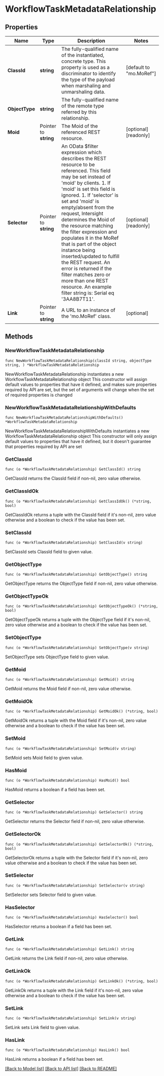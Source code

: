 # WorkflowTaskMetadataRelationship

## Properties

Name | Type | Description | Notes
------------ | ------------- | ------------- | -------------
**ClassId** | **string** | The fully-qualified name of the instantiated, concrete type. This property is used as a discriminator to identify the type of the payload when marshaling and unmarshaling data. | [default to "mo.MoRef"]
**ObjectType** | **string** | The fully-qualified name of the remote type referred by this relationship. | 
**Moid** | Pointer to **string** | The Moid of the referenced REST resource. | [optional] [readonly] 
**Selector** | Pointer to **string** | An OData $filter expression which describes the REST resource to be referenced. This field may be set instead of &#39;moid&#39; by clients. 1. If &#39;moid&#39; is set this field is ignored. 1. If &#39;selector&#39; is set and &#39;moid&#39; is empty/absent from the request, Intersight determines the Moid of the resource matching the filter expression and populates it in the MoRef that is part of the object instance being inserted/updated to fulfill the REST request. An error is returned if the filter matches zero or more than one REST resource. An example filter string is: Serial eq &#39;3AA8B7T11&#39;. | [optional] [readonly] 
**Link** | Pointer to **string** | A URL to an instance of the &#39;mo.MoRef&#39; class. | [optional] 

## Methods

### NewWorkflowTaskMetadataRelationship

`func NewWorkflowTaskMetadataRelationship(classId string, objectType string, ) *WorkflowTaskMetadataRelationship`

NewWorkflowTaskMetadataRelationship instantiates a new WorkflowTaskMetadataRelationship object
This constructor will assign default values to properties that have it defined,
and makes sure properties required by API are set, but the set of arguments
will change when the set of required properties is changed

### NewWorkflowTaskMetadataRelationshipWithDefaults

`func NewWorkflowTaskMetadataRelationshipWithDefaults() *WorkflowTaskMetadataRelationship`

NewWorkflowTaskMetadataRelationshipWithDefaults instantiates a new WorkflowTaskMetadataRelationship object
This constructor will only assign default values to properties that have it defined,
but it doesn't guarantee that properties required by API are set

### GetClassId

`func (o *WorkflowTaskMetadataRelationship) GetClassId() string`

GetClassId returns the ClassId field if non-nil, zero value otherwise.

### GetClassIdOk

`func (o *WorkflowTaskMetadataRelationship) GetClassIdOk() (*string, bool)`

GetClassIdOk returns a tuple with the ClassId field if it's non-nil, zero value otherwise
and a boolean to check if the value has been set.

### SetClassId

`func (o *WorkflowTaskMetadataRelationship) SetClassId(v string)`

SetClassId sets ClassId field to given value.


### GetObjectType

`func (o *WorkflowTaskMetadataRelationship) GetObjectType() string`

GetObjectType returns the ObjectType field if non-nil, zero value otherwise.

### GetObjectTypeOk

`func (o *WorkflowTaskMetadataRelationship) GetObjectTypeOk() (*string, bool)`

GetObjectTypeOk returns a tuple with the ObjectType field if it's non-nil, zero value otherwise
and a boolean to check if the value has been set.

### SetObjectType

`func (o *WorkflowTaskMetadataRelationship) SetObjectType(v string)`

SetObjectType sets ObjectType field to given value.


### GetMoid

`func (o *WorkflowTaskMetadataRelationship) GetMoid() string`

GetMoid returns the Moid field if non-nil, zero value otherwise.

### GetMoidOk

`func (o *WorkflowTaskMetadataRelationship) GetMoidOk() (*string, bool)`

GetMoidOk returns a tuple with the Moid field if it's non-nil, zero value otherwise
and a boolean to check if the value has been set.

### SetMoid

`func (o *WorkflowTaskMetadataRelationship) SetMoid(v string)`

SetMoid sets Moid field to given value.

### HasMoid

`func (o *WorkflowTaskMetadataRelationship) HasMoid() bool`

HasMoid returns a boolean if a field has been set.

### GetSelector

`func (o *WorkflowTaskMetadataRelationship) GetSelector() string`

GetSelector returns the Selector field if non-nil, zero value otherwise.

### GetSelectorOk

`func (o *WorkflowTaskMetadataRelationship) GetSelectorOk() (*string, bool)`

GetSelectorOk returns a tuple with the Selector field if it's non-nil, zero value otherwise
and a boolean to check if the value has been set.

### SetSelector

`func (o *WorkflowTaskMetadataRelationship) SetSelector(v string)`

SetSelector sets Selector field to given value.

### HasSelector

`func (o *WorkflowTaskMetadataRelationship) HasSelector() bool`

HasSelector returns a boolean if a field has been set.

### GetLink

`func (o *WorkflowTaskMetadataRelationship) GetLink() string`

GetLink returns the Link field if non-nil, zero value otherwise.

### GetLinkOk

`func (o *WorkflowTaskMetadataRelationship) GetLinkOk() (*string, bool)`

GetLinkOk returns a tuple with the Link field if it's non-nil, zero value otherwise
and a boolean to check if the value has been set.

### SetLink

`func (o *WorkflowTaskMetadataRelationship) SetLink(v string)`

SetLink sets Link field to given value.

### HasLink

`func (o *WorkflowTaskMetadataRelationship) HasLink() bool`

HasLink returns a boolean if a field has been set.


[[Back to Model list]](../README.md#documentation-for-models) [[Back to API list]](../README.md#documentation-for-api-endpoints) [[Back to README]](../README.md)


